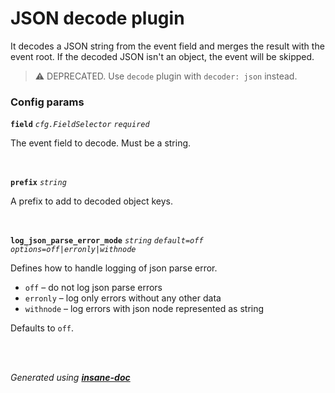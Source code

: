 # JSON decode plugin
It decodes a JSON string from the event field and merges the result with the event root.
If the decoded JSON isn't an object, the event will be skipped.

> ⚠ DEPRECATED. Use `decode` plugin with `decoder: json` instead.

### Config params
**`field`** *`cfg.FieldSelector`* *`required`* 

The event field to decode. Must be a string.

<br>

**`prefix`** *`string`* 

A prefix to add to decoded object keys.

<br>

**`log_json_parse_error_mode`** *`string`* *`default=off`* *`options=off|erronly|withnode`* 

Defines how to handle logging of json parse error.
*  `off` – do not log json parse errors
*  `erronly` – log only errors without any other data
*  `withnode` – log errors with json node represented as string

Defaults to `off`.

<br>


<br>*Generated using [__insane-doc__](https://github.com/vitkovskii/insane-doc)*
